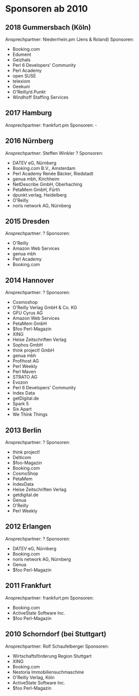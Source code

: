 # Sponsoren ab 2010

## 2018 Gummersbach (Köln)
Ansprechpartner: Niederrhein.pm (Jens & Roland)
Sponsoren:
* Booking.com
* Edument
* Geizhals
* Perl 6 Developers' Community
* Perl Academy
* open SUSE
* telexiom
* Geekuni
* O'Reilly/d.Punkt
* Windhoff Staffing Services

## 2017 Hamburg
Ansprechpartner: frankfurt.pm
Sponsoren: -

## 2016 Nürnberg
Ansprechpartner: Steffen Winkler ?
Sponsoren:
* DATEV eG, Nürnberg
* Booking.com B.V., Amsterdam
* Perl Academy Renée Bäcker, Riedstadt
* genua mbh, Kirchheim
* NetDescribe GmbH, Oberhaching
* PetaMem GmbH, Fürth
* dpunkt.verlag, Heidelberg
* O'Reilly
* noris network AG, Nürnberg

## 2015 Dresden
Ansprechpartner: ?
Sponsoren:
* O'Reilly
* Amazon Web Services
* genua mbh
* Perl Academy
* Booking.com

## 2014 Hannover
Ansprechpartner: ?
Sponsoren:
* Cosmoshop
* O'Reilly Verlag GmbH & Co. KG
* GFU Cyrus AG
* Amazon Web Services
* PetaMem GmbH
* $foo Perl-Magazin
* XING
* Heise Zeitschriften Verlag
* Sophos GmbH
* think project! GmbH
* genua mbh
* Profihost AG
* Perl Weekly
* Perl Maven
* STRATO AG
* Evozon
* Perl 6 Developers' Community
* Index Data
* getDigital.de
* Spark 5
* Six Apart
* We Think Things

## 2013 Berlin
Ansprechpartner: ?
Sponsoren:
* think project!
* Delticom
* $foo-Magazin
* Booking.com
* CosmoShop
* PetaMem
* IndexData
* Heise Zeitschriften Verlag
* getdigital.de
* Genua
* O'Reilly
* Perl Weekly

## 2012 Erlangen
Ansprechpartner: ?
Sponsoren:
* DATEV eG, Nürnberg
* Booking.com
* noris network AG, Nürnberg
* Genua
* $foo Perl-Magazin

## 2011 Frankfurt
Ansprechpartner: frankfurt.pm
Sponsoren:
* Booking.com
* ActiveState Software Inc. 
* $foo Perl-Magazin

## 2010 Schorndorf (bei Stuttgart)
Ansprechpartner: Rolf Schaufelberger
Sponsoren:
* Wirtschaftsförderung Region Stuttgart
* XING
* Booking.com
* Nestoria Immobiliensuchmaschine 
* O'Reilly Verlag, Köln
* ActiveState Software Inc. 
* $foo Perl-Magazin
